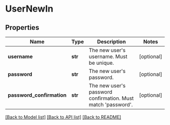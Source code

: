# UserNewIn

## Properties
Name | Type | Description | Notes
------------ | ------------- | ------------- | -------------
**username** | **str** | The new user&#x27;s username. Must be unique. | [optional] 
**password** | **str** | The new user&#x27;s password. | [optional] 
**password_confirmation** | **str** | The new user&#x27;s password confirmation. Must match &#x27;password&#x27;. | [optional] 

[[Back to Model list]](../README.md#documentation-for-models) [[Back to API list]](../README.md#documentation-for-api-endpoints) [[Back to README]](../README.md)

